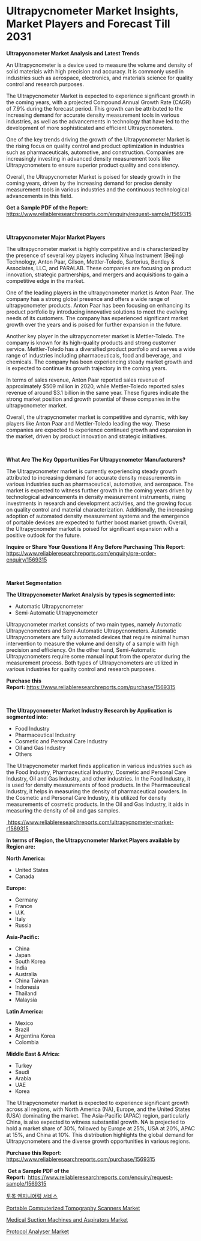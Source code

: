 <p><h1>Ultrapycnometer Market Insights, Market Players and Forecast Till 2031</h1></p><p><strong>Ultrapycnometer Market Analysis and Latest Trends</strong></p>
<p><p>An Ultrapycnometer is a device used to measure the volume and density of solid materials with high precision and accuracy. It is commonly used in industries such as aerospace, electronics, and materials science for quality control and research purposes.</p><p>The Ultrapycnometer Market is expected to experience significant growth in the coming years, with a projected Compound Annual Growth Rate (CAGR) of 7.9% during the forecast period. This growth can be attributed to the increasing demand for accurate density measurement tools in various industries, as well as the advancements in technology that have led to the development of more sophisticated and efficient Ultrapycnometers.</p><p>One of the key trends driving the growth of the Ultrapycnometer Market is the rising focus on quality control and product optimization in industries such as pharmaceuticals, automotive, and construction. Companies are increasingly investing in advanced density measurement tools like Ultrapycnometers to ensure superior product quality and consistency.</p><p>Overall, the Ultrapycnometer Market is poised for steady growth in the coming years, driven by the increasing demand for precise density measurement tools in various industries and the continuous technological advancements in this field.</p></p>
<p><strong>Get a Sample PDF of the Report:&nbsp;</strong> <a href="https://www.reliableresearchreports.com/enquiry/request-sample/1569315">https://www.reliableresearchreports.com/enquiry/request-sample/1569315</a></p>
<p>&nbsp;</p>
<p><strong>Ultrapycnometer Major Market Players</strong></p>
<p><p>The ultrapycnometer market is highly competitive and is characterized by the presence of several key players including Xihua Instrument (Beijing) Technology, Anton Paar, Gilson, Mettler-Toledo, Sartorius, Bentley & Associates, LLC, and PARALAB. These companies are focusing on product innovation, strategic partnerships, and mergers and acquisitions to gain a competitive edge in the market.</p><p>One of the leading players in the ultrapycnometer market is Anton Paar. The company has a strong global presence and offers a wide range of ultrapycnometer products. Anton Paar has been focusing on enhancing its product portfolio by introducing innovative solutions to meet the evolving needs of its customers. The company has experienced significant market growth over the years and is poised for further expansion in the future.</p><p>Another key player in the ultrapycnometer market is Mettler-Toledo. The company is known for its high-quality products and strong customer service. Mettler-Toledo has a diversified product portfolio and serves a wide range of industries including pharmaceuticals, food and beverage, and chemicals. The company has been experiencing steady market growth and is expected to continue its growth trajectory in the coming years.</p><p>In terms of sales revenue, Anton Paar reported sales revenue of approximately $509 million in 2020, while Mettler-Toledo reported sales revenue of around $3.1 billion in the same year. These figures indicate the strong market position and growth potential of these companies in the ultrapycnometer market.</p><p>Overall, the ultrapycnometer market is competitive and dynamic, with key players like Anton Paar and Mettler-Toledo leading the way. These companies are expected to experience continued growth and expansion in the market, driven by product innovation and strategic initiatives.</p></p>
<p>&nbsp;</p>
<p><strong>What Are The Key Opportunities For Ultrapycnometer Manufacturers?</strong></p>
<p><p>The Ultrapycnometer market is currently experiencing steady growth attributed to increasing demand for accurate density measurements in various industries such as pharmaceutical, automotive, and aerospace. The market is expected to witness further growth in the coming years driven by technological advancements in density measurement instruments, rising investments in research and development activities, and the growing focus on quality control and material characterization. Additionally, the increasing adoption of automated density measurement systems and the emergence of portable devices are expected to further boost market growth. Overall, the Ultrapycnometer market is poised for significant expansion with a positive outlook for the future.</p></p>
<p><strong>Inquire or Share Your Questions If Any Before Purchasing This Report:</strong> <a href="https://www.reliableresearchreports.com/enquiry/pre-order-enquiry/1569315">https://www.reliableresearchreports.com/enquiry/pre-order-enquiry/1569315</a></p>
<p>&nbsp;</p>
<p><strong>Market Segmentation</strong></p>
<p><strong>The Ultrapycnometer Market Analysis by types is segmented into:</strong></p>
<p><ul><li>Automatic Ultrapycnometer</li><li>Semi-Automatic Ultrapycnometer</li></ul></p>
<p><p>Ultrapycnometer market consists of two main types, namely Automatic Ultrapycnometers and Semi-Automatic Ultrapycnometers. Automatic Ultrapycnometers are fully automated devices that require minimal human intervention to measure the volume and density of a sample with high precision and efficiency. On the other hand, Semi-Automatic Ultrapycnometers require some manual input from the operator during the measurement process. Both types of Ultrapycnometers are utilized in various industries for quality control and research purposes.</p></p>
<p><strong>Purchase this Report:&nbsp;</strong><a href="https://www.reliableresearchreports.com/purchase/1569315">https://www.reliableresearchreports.com/purchase/1569315</a></p>
<p>&nbsp;</p>
<p><strong>The Ultrapycnometer Market Industry Research by Application is segmented into:</strong></p>
<p><ul><li>Food Industry</li><li>Pharmaceutical Industry</li><li>Cosmetic and Personal Care Industry</li><li>Oil and Gas Industry</li><li>Others</li></ul></p>
<p><p>The Ultrapycnometer market finds application in various industries such as the Food Industry, Pharmaceutical Industry, Cosmetic and Personal Care Industry, Oil and Gas Industry, and other industries. In the Food Industry, it is used for density measurements of food products. In the Pharmaceutical Industry, it helps in measuring the density of pharmaceutical powders. In the Cosmetic and Personal Care Industry, it is utilized for density measurements of cosmetic products. In the Oil and Gas Industry, it aids in measuring the density of oil and gas samples.</p></p>
<p><a href="https://www.reliableresearchreports.com/ultrapycnometer-market-r1569315">&nbsp;https://www.reliableresearchreports.com/ultrapycnometer-market-r1569315</a></p>
<p><strong>In terms of Region, the Ultrapycnometer Market Players available by Region are:</strong></p>
<p>
    <p> <strong> North America: </strong>
        <ul>
            <li>United States</li>
            <li>Canada</li>
        </ul>
        </p> 
    <p> <strong> Europe: </strong>
        <ul>
            <li>Germany</li>
            <li>France</li>
            <li>U.K.</li>
            <li>Italy</li>
            <li>Russia</li>
        </ul>
        </p> 
    <p> <strong> Asia-Pacific: </strong>
        <ul>
            <li>China</li>
            <li>Japan</li>
            <li>South Korea</li>
            <li>India</li>
            <li>Australia</li>
            <li>China Taiwan</li>
            <li>Indonesia</li>
            <li>Thailand</li>
            <li>Malaysia</li>
        </ul>
        </p> 
    <p> <strong> Latin America: </strong>
        <ul>
            <li>Mexico</li>
            <li>Brazil</li>
            <li>Argentina Korea</li>
            <li>Colombia</li>
        </ul>
        </p> 
    <p> <strong> Middle East & Africa: </strong>
        <ul>
            <li>Turkey</li>
            <li>Saudi</li>
            <li>Arabia</li>
            <li>UAE</li>
            <li>Korea</li>
        </ul>
    </p>
    </p>
<p><p>The Ultrapycnometer market is expected to experience significant growth across all regions, with North America (NA), Europe, and the United States (USA) dominating the market. The Asia-Pacific (APAC) region, particularly China, is also expected to witness substantial growth. NA is projected to hold a market share of 30%, followed by Europe at 25%, USA at 20%, APAC at 15%, and China at 10%. This distribution highlights the global demand for Ultrapycnometers and the diverse growth opportunities in various regions.</p></p>
<p><strong>Purchase this Report: </strong><a href="https://www.reliableresearchreports.com/purchase/1569315">https://www.reliableresearchreports.com/purchase/1569315</a></p>
<p>&nbsp;<strong>Get a Sample PDF of the Report:&nbsp;&nbsp;</strong><a href="https://www.reliableresearchreports.com/enquiry/request-sample/1569315">https://www.reliableresearchreports.com/enquiry/request-sample/1569315</a></p>
<p><strong></strong></p>
<p><p><a href="https://github.com/sougarounis/Market-Research-Report-List-3/blob/main/994211727756.md">토목 엔지니어링 서비스</a></p><p><a href="https://www.linkedin.com/pulse/portable-computerized-tomography-scanners-market-competitive-3rote?trackingId=HiE95fhORCdyG06X3AxGGA%3D%3D">Portable Computerized Tomography Scanners Market</a></p><p><a href="https://www.linkedin.com/pulse/medical-suction-machines-aspirators-market-size-reveals-4v6je?trackingId=12lMvVc3SJcWU2lprYg6Ug%3D%3D">Medical Suction Machines and Aspirators Market</a></p><p><a href="https://github.com/RichRobinson5/Market-Research-Report-List-4/blob/main/protocol-analyser-market.md">Protocol Analyser Market</a></p></p>